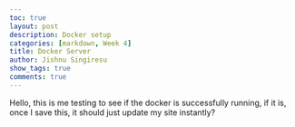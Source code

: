 ```yaml
---
toc: true
layout: post
description: Docker setup
categories: [markdown, Week 4]
title: Docker Server
author: Jishnu Singiresu
show_tags: true
comments: true
---
```

Hello, this is me testing to see if the docker is successfully running, if it is, once I save this, it should just update my site instantly?